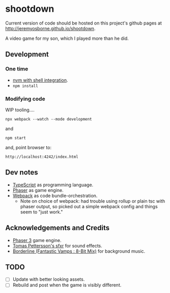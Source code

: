 # shootdown

Current version of code should be hosted on this project's github pages at http://jeremyosborne.github.io/shootdown.

A video game for my son, which I played more than he did.


## Development

### One time

* [nvm with shell integration](https://github.com/nvm-sh/nvm?tab=readme-ov-file#deeper-shell-integration).
* `npm install`

### Modifying code

WIP tooling....

`npx webpack --watch --mode development`

and

`npm start`

and, point browser to:

`http://localhost:4242/index.html`

## Dev notes

* [TypeScript](https://www.typescriptlang.org/) as programming language.
* [Phaser](https://phaser.io/) as game engine.
* [Webpack](https://webpack.js.org/) as code bundle-orchestration.
  * Note on choice of webpack: had trouble using rollup or plain tsc with phaser output, so picked out a simple webpack config and things seem to "just work."

## Acknowledgements and Credits

* [Phaser 3](http://phaser.io) game engine.
* [Tomas Pettersson's sfxr](http://www.drpetter.se/project_sfxr.html) for sound effects.
* [Borderline (Fantastic Vamps : 8-Bit Mix)](http://dig.ccmixter.org/files/vamps/8749) for background music.

## TODO

* [ ] Update with better looking assets.
* [ ] Rebuild and post when the game is visibly different.